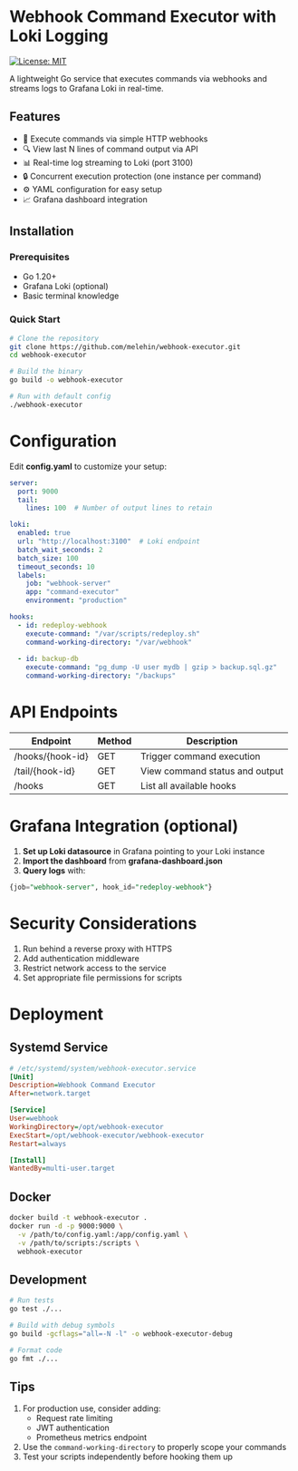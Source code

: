 # Webhook Command Executor with Loki Logging

[![License: MIT](https://img.shields.io/badge/License-MIT-yellow.svg)](https://opensource.org/licenses/MIT)

A lightweight Go service that executes commands via webhooks and streams logs to Grafana Loki in real-time.

## Features

- 🚀 Execute commands via simple HTTP webhooks
- 🔍 View last N lines of command output via API
- 📊 Real-time log streaming to Loki (port 3100)
- 🔒 Concurrent execution protection (one instance per command)
- ⚙️ YAML configuration for easy setup
- 📈 Grafana dashboard integration

## Installation

### Prerequisites

- Go 1.20+
- Grafana Loki (optional)
- Basic terminal knowledge

### Quick Start

```bash
# Clone the repository
git clone https://github.com/melehin/webhook-executor.git
cd webhook-executor

# Build the binary
go build -o webhook-executor

# Run with default config
./webhook-executor
```

# Configuration

Edit __config.yaml__ to customize your setup:

```yaml
server:
  port: 9000
  tail:
    lines: 100  # Number of output lines to retain

loki:
  enabled: true
  url: "http://localhost:3100"  # Loki endpoint
  batch_wait_seconds: 2
  batch_size: 100
  timeout_seconds: 10
  labels:
    job: "webhook-server"
    app: "command-executor"
    environment: "production"

hooks:
  - id: redeploy-webhook
    execute-command: "/var/scripts/redeploy.sh"
    command-working-directory: "/var/webhook"
  
  - id: backup-db
    execute-command: "pg_dump -U user mydb | gzip > backup.sql.gz"
    command-working-directory: "/backups"
```

# API Endpoints

| Endpoint | Method |	Description |
|------|-----|------|
| /hooks/{hook-id} | GET | Trigger command execution |
| /tail/{hook-id} | GET | View command status and output |
| /hooks | GET | List all available hooks |

# Grafana Integration (optional)

1. __Set up Loki datasource__ in Grafana pointing to your Loki instance
2. __Import the dashboard__ from __grafana-dashboard.json__
3. __Query logs__ with:
```sql
{job="webhook-server", hook_id="redeploy-webhook"}
```

# Security Considerations

1. Run behind a reverse proxy with HTTPS
2. Add authentication middleware
3. Restrict network access to the service
4. Set appropriate file permissions for scripts

# Deployment
## Systemd Service
```ini
# /etc/systemd/system/webhook-executor.service
[Unit]
Description=Webhook Command Executor
After=network.target

[Service]
User=webhook
WorkingDirectory=/opt/webhook-executor
ExecStart=/opt/webhook-executor/webhook-executor
Restart=always

[Install]
WantedBy=multi-user.target
```

## Docker
```bash
docker build -t webhook-executor .
docker run -d -p 9000:9000 \
  -v /path/to/config.yaml:/app/config.yaml \
  -v /path/to/scripts:/scripts \
  webhook-executor
```

## Development
```bash
# Run tests
go test ./...

# Build with debug symbols
go build -gcflags="all=-N -l" -o webhook-executor-debug

# Format code
go fmt ./...
```

## Tips

1. For production use, consider adding:
   - Request rate limiting
   - JWT authentication
   - Prometheus metrics endpoint
2. Use the `command-working-directory` to properly scope your commands
3. Test your scripts independently before hooking them up
